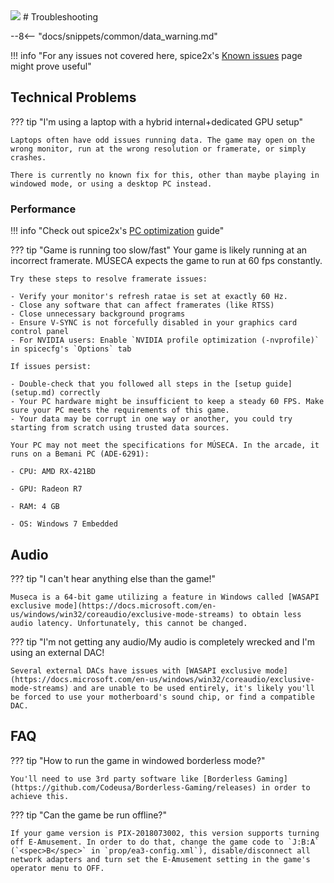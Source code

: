 <img class="header-logo" src="/img/bemani/museca/logo.webp">
# Troubleshooting

--8<-- "docs/snippets/common/data_warning.md"

!!! info "For any issues not covered here, spice2x's [Known issues](https://github.com/spice2x/spice2x.github.io/wiki/Known-issues) page might prove useful"

## Technical Problems

??? tip "I'm using a laptop with a hybrid internal+dedicated GPU setup"

    Laptops often have odd issues running data. The game may open on the wrong monitor, run at the wrong resolution or framerate, or simply crashes.  

    There is currently no known fix for this, other than maybe playing in windowed mode, or using a desktop PC instead.

### Performance

!!! info "Check out spice2x's [PC optimization](https://github.com/spice2x/spice2x.github.io/wiki/PC-optimization) guide"

??? tip "Game is running too slow/fast"
    Your game is likely running at an incorrect framerate. MÚSECA expects the game to run at 60 fps constantly.
    
    Try these steps to resolve framerate issues:

    - Verify your monitor's refresh ratae is set at exactly 60 Hz.
    - Close any software that can affect framerates (like RTSS)
    - Close unnecessary background programs
    - Ensure V-SYNC is not forcefully disabled in your graphics card control panel
    - For NVIDIA users: Enable `NVIDIA profile optimization (-nvprofile)` in spicecfg's `Options` tab

    If issues persist:

    - Double-check that you followed all steps in the [setup guide](setup.md) correctly
    - Your PC hardware might be insufficient to keep a steady 60 FPS. Make sure your PC meets the requirements of this game.
    - Your data may be corrupt in one way or another, you could try starting from scratch using trusted data sources.

    Your PC may not meet the specifications for MÚSECA. In the arcade, it runs on a Bemani PC (ADE-6291):

    - CPU: AMD RX-421BD

    - GPU: Radeon R7

    - RAM: 4 GB

    - OS: Windows 7 Embedded

## Audio

??? tip "I can't hear anything else than the game!"

    Museca is a 64-bit game utilizing a feature in Windows called [WASAPI exclusive mode](https://docs.microsoft.com/en-us/windows/win32/coreaudio/exclusive-mode-streams) to obtain less audio latency. Unfortunately, this cannot be changed.

??? tip "I'm not getting any audio/My audio is completely wrecked and I'm using an external DAC!

    Several external DACs have issues with [WASAPI exclusive mode](https://docs.microsoft.com/en-us/windows/win32/coreaudio/exclusive-mode-streams) and are unable to be used entirely, it's likely you'll be forced to use your motherboard's sound chip, or find a compatible DAC.

## FAQ

??? tip "How to run the game in windowed borderless mode?"

    You'll need to use 3rd party software like [Borderless Gaming](https://github.com/Codeusa/Borderless-Gaming/releases) in order to achieve this.

??? tip "Can the game be run offline?"

    If your game version is PIX-2018073002, this version supports turning off E-Amusement. In order to do that, change the game code to `J:B:A` (`<spec>B</spec>` in `prop/ea3-config.xml`), disable/disconnect all network adapters and turn set the E-Amusement setting in the game's operator menu to OFF.
